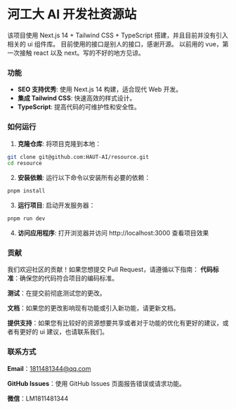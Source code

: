 # 河工大 AI 开发社资源站

该项目使用 Next.js 14 + Tailwind CSS + TypeScript 搭建，并且目前并没有引入相关的 ui 组件库。
目前使用的接口是别人的接口，感谢开源。
以前用的 vue，第一次接触 react 以及 next。写的不好的地方见谅。

### 功能

- **SEO 支持优秀**: 使用 Next.js 14 构建，适合现代 Web 开发。
- **集成 Tailwind CSS**: 快速高效的样式设计。
- **TypeScript**: 提高代码的可维护性和安全性。

### 如何运行

1. **克隆仓库**: 将项目克隆到本地：

```bash
git clone git@github.com:HAUT-AI/resource.git
cd resource
```

2. **安装依赖**: 运行以下命令以安装所有必要的依赖：

```bash
pnpm install
```

3. **运行项目**: 启动开发服务器：

```bash
pnpm run dev
```

4. **访问应用程序**: 打开浏览器并访问 http://localhost:3000 查看项目效果

### 贡献

我们欢迎社区的贡献！如果您想提交 Pull Request，请遵循以下指南：
**代码标准**：确保您的代码符合项目的编码标准。

**测试**：在提交前彻底测试您的更改。

**文档**：如果您的更改影响现有功能或引入新功能，请更新文档。

**提供支持**：如果您有比较好的资源想要共享或者对于功能的优化有更好的建议，或者有更好的 ui 建议，也请联系我们。

### 联系方式

**Email**：1811481344@qq.com

**GitHub Issues**：使用 GitHub Issues 页面报告错误或请求功能。

**微信**：LM1811481344
